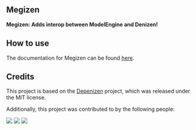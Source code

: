 Megizen
---------

**Megizen: Adds interop between ModelEngine and Denizen!**

## How to use

The documentation for Megizen can be found [here](https://0tickpulse.github.io/megizen-docs/).

## Credits

This project is based on the [Depenizen](https://github.com/DenizenScript/Depenizen) project, which was released under the MIT license.

Additionally, this project was contributed to by the following people:

[![](https://github.com/heypr.png?size=50)](https://github.com/heypr)
[![](https://github.com/davight.png?size=50)](https://github.com/davight)
[![](https://github.com/0tickpulse.png?size=50)](https://github.com/0tickpulse)

